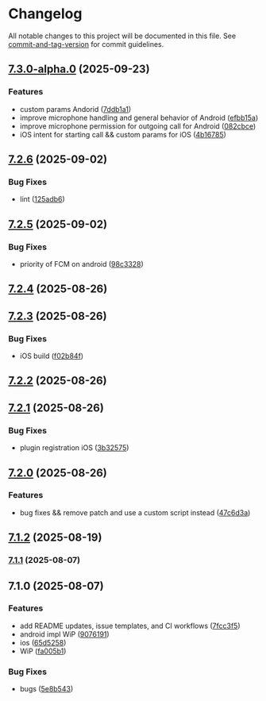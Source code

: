 # Changelog

All notable changes to this project will be documented in this file. See [commit-and-tag-version](https://github.com/absolute-version/commit-and-tag-version) for commit guidelines.

## [7.3.0-alpha.0](https://github.com/Cap-go/capacitor-twilio-voice/compare/7.2.6...7.3.0-alpha.0) (2025-09-23)


### Features

* custom params Andorid ([7ddb1a1](https://github.com/Cap-go/capacitor-twilio-voice/commit/7ddb1a1979c38bb0e129a4fa36a0be813755289e))
* improve microphone handling and general behavior of Android ([efbb15a](https://github.com/Cap-go/capacitor-twilio-voice/commit/efbb15a95ca574d1f49665df0a408b04d6e68643))
* improve microphone permission for outgoing call for Android ([082cbce](https://github.com/Cap-go/capacitor-twilio-voice/commit/082cbce2c18f2131653d4b43b30ad74b124d19d9))
* iOS intent for starting call && custom params for iOS ([4b16785](https://github.com/Cap-go/capacitor-twilio-voice/commit/4b1678583def1da8f2cda927a1649bbdd077c491))

## [7.2.6](https://github.com/Cap-go/capacitor-twilio-voice/compare/7.2.5...7.2.6) (2025-09-02)


### Bug Fixes

* lint ([125adb6](https://github.com/Cap-go/capacitor-twilio-voice/commit/125adb631f3c05d35b7d6c0002504357e5c99a5b))

## [7.2.5](https://github.com/Cap-go/capacitor-twilio-voice/compare/7.2.4...7.2.5) (2025-09-02)


### Bug Fixes

* priority of FCM on android ([98c3328](https://github.com/Cap-go/capacitor-twilio-voice/commit/98c33284d84cb32f58197efa0ac1d24462e38efe))

## [7.2.4](https://github.com/Cap-go/capacitor-twilio-voice/compare/7.2.3...7.2.4) (2025-08-26)

## [7.2.3](https://github.com/Cap-go/capacitor-twilio-voice/compare/7.2.2...7.2.3) (2025-08-26)


### Bug Fixes

* iOS build ([f02b84f](https://github.com/Cap-go/capacitor-twilio-voice/commit/f02b84f53c4114c512d08f224d24330573f6707b))

## [7.2.2](https://github.com/Cap-go/capacitor-twilio-voice/compare/7.2.1...7.2.2) (2025-08-26)

## [7.2.1](https://github.com/Cap-go/capacitor-twilio-voice/compare/7.2.0...7.2.1) (2025-08-26)


### Bug Fixes

* plugin registration iOS ([3b32575](https://github.com/Cap-go/capacitor-twilio-voice/commit/3b3257583ebcfec974cf898f644aba225d7af578))

## [7.2.0](https://github.com/Cap-go/capacitor-twilio-voice/compare/7.1.2...7.2.0) (2025-08-26)


### Features

* bug fixes && remove patch and use a custom script instead ([47c6d3a](https://github.com/Cap-go/capacitor-twilio-voice/commit/47c6d3a32816376965826b1da3880c4e5466a620))

## [7.1.2](https://github.com/Cap-go/capacitor-twilio-voice/compare/7.1.1...7.1.2) (2025-08-19)

### [7.1.1](https://github.com/Cap-go/capacitor-twilio-voice/compare/7.1.0...7.1.1) (2025-08-07)

## 7.1.0 (2025-08-07)


### Features

* add README updates, issue templates, and CI workflows ([7fcc3f5](https://github.com/Cap-go/capacitor-twilio-voice/commit/7fcc3f55c8768d3c14f519fd22d2f751c3f4d52f))
* android impl WiP ([9076191](https://github.com/Cap-go/capacitor-twilio-voice/commit/907619131391aeb1b026f1a1be534339dd761155))
* ios ([65d5258](https://github.com/Cap-go/capacitor-twilio-voice/commit/65d5258d28c9d20f94196cfd71ad8f1f1973b2ee))
* WiP ([fa005b1](https://github.com/Cap-go/capacitor-twilio-voice/commit/fa005b18e66845586bd9ef9a95c0736db61b9e01))


### Bug Fixes

* bugs ([5e8b543](https://github.com/Cap-go/capacitor-twilio-voice/commit/5e8b5433b5d968f6d5a1b456e1ede131bae195b7))
